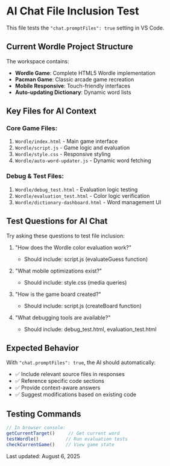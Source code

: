 # AI Chat File Inclusion Test

This file tests the `"chat.promptFiles": true` setting in VS Code.

## Current Wordle Project Structure

The workspace contains:
- **Wordle Game**: Complete HTML5 Wordle implementation
- **Pacman Game**: Classic arcade game recreation
- **Mobile Responsive**: Touch-friendly interfaces
- **Auto-updating Dictionary**: Dynamic word lists

## Key Files for AI Context

### Core Game Files:
1. `Wordle/index.html` - Main game interface
2. `Wordle/script.js` - Game logic and evaluation
3. `Wordle/style.css` - Responsive styling
4. `Wordle/auto-word-updater.js` - Dynamic word fetching

### Debug & Test Files:
1. `Wordle/debug_test.html` - Evaluation logic testing
2. `Wordle/evaluation_test.html` - Color logic verification
3. `Wordle/dictionary-dashboard.html` - Word management UI

## Test Questions for AI Chat

Try asking these questions to test file inclusion:

1. "How does the Wordle color evaluation work?"
   - Should include: script.js (evaluateGuess function)

2. "What mobile optimizations exist?"
   - Should include: style.css (media queries)

3. "How is the game board created?"
   - Should include: script.js (createBoard function)

4. "What debugging tools are available?"
   - Should include: debug_test.html, evaluation_test.html

## Expected Behavior

With `"chat.promptFiles": true`, the AI should automatically:
- ✅ Include relevant source files in responses
- ✅ Reference specific code sections
- ✅ Provide context-aware answers
- ✅ Suggest modifications based on existing code

## Testing Commands

```javascript
// In browser console:
getCurrentTarget()     // Get current word
testWordle()          // Run evaluation tests  
checkCurrentGame()    // View game state
```

Last updated: August 6, 2025
